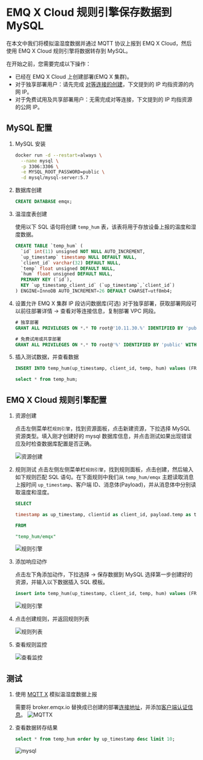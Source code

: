 # EMQ X Cloud 规则引擎保存数据到 MySQL

在本文中我们将模拟温湿度数据并通过 MQTT 协议上报到 EMQ X Cloud，然后使用 EMQ X Cloud 规则引擎将数据转存到 MySQL。

在开始之前，您需要完成以下操作：
* 已经在 EMQ X Cloud 上创建部署(EMQ X 集群)。
* 对于独享部署用户：请先完成 [对等连接的创建](../deployments/vpc_peering.md)，下文提到的 IP 均指资源的内网 IP。
* 对于免费试用及共享部署用户：无需完成对等连接，下文提到的 IP 均指资源的公网 IP。



## MySQL 配置

1. MySQL 安装

   ```bash
   docker run -d --restart=always \
     --name mysql \
     -p 3306:3306 \
     -e MYSQL_ROOT_PASSWORD=public \
     -d mysql/mysql-server:5.7
   ```

2. 数据库创建

   ```sql
   CREATE DATABASE emqx;
   ```


3. 温湿度表创建

   使用以下 SQL 语句将创建 `temp_hum` 表，该表将用于存放设备上报的温度和湿度数据。

   ```sql
   CREATE TABLE `temp_hum` (
     `id` int(11) unsigned NOT NULL AUTO_INCREMENT,
     `up_timestamp` timestamp NULL DEFAULT NULL,
     `client_id` varchar(32) DEFAULT NULL,
     `temp` float unsigned DEFAULT NULL,
     `hum` float unsigned DEFAULT NULL,
     PRIMARY KEY (`id`),
     KEY `up_timestamp_client_id` (`up_timestamp`,`client_id`)
   ) ENGINE=InnoDB AUTO_INCREMENT=26 DEFAULT CHARSET=utf8mb4;
   ```

4. 设置允许 EMQ X 集群 IP 段访问数据库(可选)
   对于独享部署，获取部署网段可以前往部署详情 → 查看对等连接信息，复制部署 VPC 网段。
   
   ```sql
   # 独享部署
   GRANT ALL PRIVILEGES ON *.* TO root@'10.11.30.%' IDENTIFIED BY 'public' WITH GRANT OPTION;
   
   # 免费试用或共享部署
   GRANT ALL PRIVILEGES ON *.* TO root@'%' IDENTIFIED BY 'public' WITH GRANT OPTION;
   ```

5. 插入测试数据，并查看数据
   
   ```sql
   INSERT INTO temp_hum(up_timestamp, client_id, temp, hum) values (FROM_UNIXTIME(1603963414), 'temp_hum-001', 19.1, 55);
   
   select * from temp_hum;
   ```
   
   


## EMQ X Cloud 规则引擎配置

1. 资源创建

   点击左侧菜单栏`规则引擎`，找到资源面板，点击新建资源，下拉选择 MySQL 资源类型。填入刚才创建好的 mysql 数据库信息，并点击测试如果出现错误应及时检查数据库配置是否正确。

   ![资源创建](./_assets/mysql_create_resource.png)
   
2. 规则测试
   点击左侧左侧菜单栏`规则引擎`，找到规则面板，点击创建，然后输入如下规则匹配 SQL 语句。在下面规则中我们从 `temp_hum/emqx` 主题读取消息上报时间 `up_timestamp`、客户端 ID、消息体(Payload)，并从消息体中分别读取温度和湿度。
   
   ```sql
   SELECT 
   
   timestamp as up_timestamp, clientid as client_id, payload.temp as temp, payload.hum as hum  
   
   FROM  
   
   "temp_hum/emqx"  
   ```
   ![规则引擎](./_assets/sql_test.png)
   
3. 添加响应动作

   点击左下角添加动作，下拉选择 → 保存数据到 MySQL 选择第一步创建好的资源，并输入以下数据插入 SQL 模板。

   ```sql
   insert into temp_hum(up_timestamp, client_id, temp, hum) values (FROM_UNIXTIME(${up_timestamp}/1000), ${client_id}, ${temp}, ${hum}) 
   ```
   ![规则引擎](./_assets/mysql_action.png)

4. 点击创建规则，并返回规则列表

   ![规则列表](./_assets/view_rule_engine.png)


5. 查看规则监控

   ![查看监控](./_assets/view_monitor.png)
   

   

## 测试
1. 使用 [MQTT X](https://mqttx.app/) 模拟温湿度数据上报

   需要将 broker.emqx.io 替换成已创建的部署[连接地址](../deployments/view_deployment.md)，并添加[客户端认证信息](../deployments/auth_and_acl.md)。
   ![MQTTX](./_assets/mqttx_publish.png)
   
2. 查看数据转存结果

   ```sql
   select * from temp_hum order by up_timestamp desc limit 10;
   ```
   ![mysql](./_assets/mysql_query_result.png)
